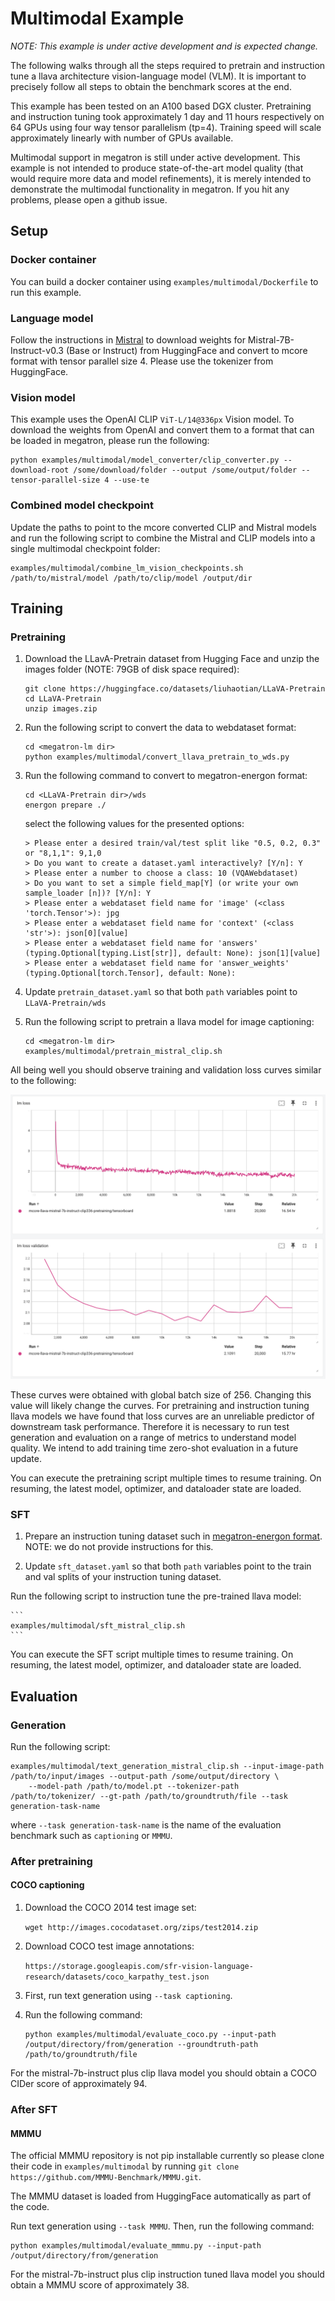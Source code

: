 # Multimodal Example

*NOTE: This example is under active development and is expected change.*

The following walks through all the steps required to pretrain and instruction tune a llava architecture vision-language model (VLM). It is important to precisely follow all steps to obtain the benchmark scores at the end.

This example has been tested on an A100 based DGX cluster. Pretraining and instruction tuning took approximately 1 day and 11 hours respectively on 64 GPUs using four way tensor parallelism (tp=4). Training speed will scale approximately linearly with number of GPUs available.

Multimodal support in megatron is still under active development. This example is not intended to produce state-of-the-art model quality (that would require more data and model refinements), it is merely intended to demonstrate the multimodal functionality in megatron. If you hit any problems, please open a github issue.

## Setup

### Docker container

You can build a docker container using `examples/multimodal/Dockerfile` to run this example.

### Language model

Follow the instructions in [Mistral](../../docs/llama_mistral.md#mistral-7b) to download weights for Mistral-7B-Instruct-v0.3 (Base or Instruct) from HuggingFace and convert to mcore format with tensor parallel size 4.
Please use the tokenizer from HuggingFace.

### Vision model

This example uses the OpenAI CLIP `ViT-L/14@336px` Vision model. To download the weights from OpenAI and convert them to a format that can be loaded in megatron, please run the following:

```
python examples/multimodal/model_converter/clip_converter.py --download-root /some/download/folder --output /some/output/folder --tensor-parallel-size 4 --use-te
```

### Combined model checkpoint

Update the paths to point to the mcore converted CLIP and Mistral models and run the following script to combine the Mistral and CLIP models into a single multimodal checkpoint folder:

```
examples/multimodal/combine_lm_vision_checkpoints.sh /path/to/mistral/model /path/to/clip/model /output/dir
```

## Training

### Pretraining

1. Download the LLavA-Pretrain dataset from Hugging Face and unzip the images folder (NOTE: 79GB of disk space required):

    ```
    git clone https://huggingface.co/datasets/liuhaotian/LLaVA-Pretrain
    cd LLaVA-Pretrain
    unzip images.zip
    ```

3. Run the following script to convert the data to webdataset format:

    ```
    cd <megatron-lm dir>
    python examples/multimodal/convert_llava_pretrain_to_wds.py
    ```

4. Run the following command to convert to megatron-energon format:

    ```
    cd <LLaVA-Pretrain dir>/wds
    energon prepare ./
    ```

    select the following values for the presented options:

    ```
    > Please enter a desired train/val/test split like "0.5, 0.2, 0.3" or "8,1,1": 9,1,0
    > Do you want to create a dataset.yaml interactively? [Y/n]: Y
    > Please enter a number to choose a class: 10 (VQAWebdataset)
    > Do you want to set a simple field_map[Y] (or write your own sample_loader [n])? [Y/n]: Y
    > Please enter a webdataset field name for 'image' (<class 'torch.Tensor'>): jpg
    > Please enter a webdataset field name for 'context' (<class 'str'>): json[0][value]
    > Please enter a webdataset field name for 'answers' (typing.Optional[typing.List[str]], default: None): json[1][value]
    > Please enter a webdataset field name for 'answer_weights' (typing.Optional[torch.Tensor], default: None):
    ```

5. Update `pretrain_dataset.yaml` so that both `path` variables point to `LLaVA-Pretrain/wds`

6. Run the following script to pretrain a llava model for image captioning:

    ```
    cd <megatron-lm dir>
    examples/multimodal/pretrain_mistral_clip.sh
    ```

All being well you should observe training and validation loss curves similar to the following:

<img src="assets/pretrain_curves.png" alt="Pretraining loss curves" width="600"/>

These curves were obtained with global batch size of 256. Changing this value will likely change the curves. For pretraining and instruction tuning llava models we have found that loss curves are an unreliable predictor of downstream task performance. Therefore it is necessary to run test generation and evaluation on a range of metrics to understand model quality. We intend to add training time zero-shot evaluation in a future update.

You can execute the pretraining script multiple times to resume training. On resuming, the latest model, optimizer, and dataloader state are loaded.

### SFT

1. Prepare an instruction tuning dataset such in [megatron-energon format](https://nvidia.github.io/Megatron-Energon/data_prep.html#). NOTE: we do not provide instructions for this.

2. Update `sft_dataset.yaml` so that both `path` variables point to the train and val splits of your instruction tuning dataset.

Run the following script to instruction tune the pre-trained llava model:

    ```
    examples/multimodal/sft_mistral_clip.sh
    ```

You can execute the SFT script multiple times to resume training. On resuming, the latest model, optimizer, and dataloader state are loaded.

## Evaluation

### Generation

Run the following script:

```
examples/multimodal/text_generation_mistral_clip.sh --input-image-path /path/to/input/images --output-path /some/output/directory \
    --model-path /path/to/model.pt --tokenizer-path /path/to/tokenizer/ --gt-path /path/to/groundtruth/file --task generation-task-name
```

where `--task generation-task-name` is the name of the evaluation benchmark such as `captioning` or `MMMU`.

### After pretraining

#### COCO captioning

1. Download the COCO 2014 test image set:

    ```wget http://images.cocodataset.org/zips/test2014.zip```

2. Download COCO test image annotations:

    ```https://storage.googleapis.com/sfr-vision-language-research/datasets/coco_karpathy_test.json```

3. First, run text generation using `--task captioning`.

4. Run the following command:

    ```
    python examples/multimodal/evaluate_coco.py --input-path /output/directory/from/generation --groundtruth-path /path/to/groundtruth/file
    ```

For the mistral-7b-instruct plus clip llava model you should obtain a COCO CIDer score of approximately 94.

### After SFT

#### MMMU

The official MMMU repository is not pip installable currently so please clone their code in `examples/multimodal` by running `git clone https://github.com/MMMU-Benchmark/MMMU.git`.

The MMMU dataset is loaded from HuggingFace automatically as part of the code.

Run text generation using `--task MMMU`. Then, run the following command:

```
python examples/multimodal/evaluate_mmmu.py --input-path /output/directory/from/generation
```

For the mistral-7b-instruct plus clip instruction tuned llava model you should obtain a MMMU score of approximately 38.
